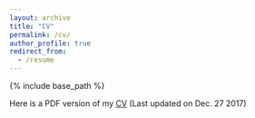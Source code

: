 ```yaml
---
layout: archive
title: "CV"
permalink: /cv/
author_profile: true
redirect_from:
  - /resume
---
```


{% include base_path %}

Here is a PDF version of my
[CV](https://github.com/aboustati/aboustati.github.io/files/boustati-cv.pdf)
(Last updated on Dec. 27 2017)
